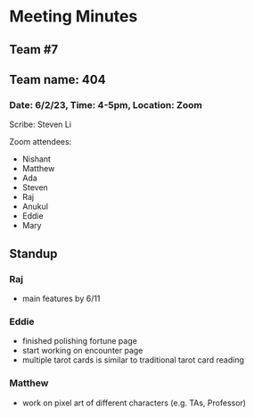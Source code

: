 # Meeting Minutes
## Team #7
## Team name: 404
### Date: 6/2/23, Time: 4-5pm, Location: Zoom

Scribe: Steven Li

Zoom attendees:
- Nishant
- Matthew
- Ada
- Steven
- Raj
- Anukul
- Eddie
- Mary

## Standup
### Raj
- main features by 6/11

### Eddie
- finished polishing fortune page
- start working on encounter page
- multiple tarot cards is similar to traditional tarot card reading

### Matthew
- work on pixel art of different characters (e.g. TAs, Professor)
